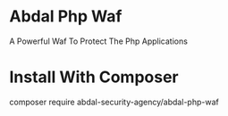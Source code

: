 # Abdal Php Waf

A Powerful Waf To Protect The Php Applications

# Install With Composer

composer require  abdal-security-agency/abdal-php-waf
